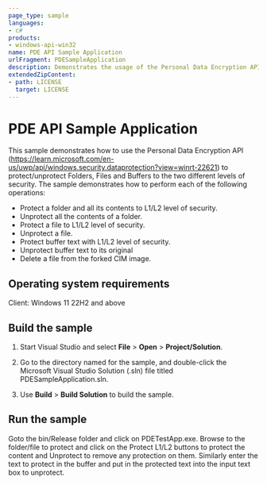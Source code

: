 ```yaml
---
page_type: sample
languages:
- c#
products:
- windows-api-win32
name: PDE API Sample Application
urlFragment: PDESampleApplication
description: Demonstrates the usage of the Personal Data Encryption API (Windows DataProtection API)
extendedZipContent:
- path: LICENSE
  target: LICENSE
---
```



PDE API Sample Application
============================

This sample demonstrates how to use the Personal Data Encryption API (https://learn.microsoft.com/en-us/uwp/api/windows.security.dataprotection?view=winrt-22621) to protect/unprotect Folders, Files and Buffers to the two different levels of security. The sample demonstrates how to perform each of the following operations:

-   Protect a folder and all its contents to L1/L2 level of security.
-   Unprotect all the contents of a folder.
-   Protect a file to L1/L2 level of security.
-   Unprotect a file.
-   Protect buffer text with L1/L2 level of security.
-   Unprotect buffer text to its original 
-   Delete a file from the forked CIM image.

Operating system requirements
-----------------------------

Client: Windows 11 22H2 and above

Build the sample
----------------

1.  Start Visual Studio and select **File** \> **Open** \> **Project/Solution**.

2.  Go to the directory named for the sample, and double-click the Microsoft Visual Studio Solution (.sln) file titled PDESampleApplication.sln.

3.  Use **Build** \> **Build Solution** to build the sample.

Run the sample
--------------

Goto the bin/Release folder and click on PDETestApp.exe. Browse to the folder/file to protect and click on the Protect L1/L2 buttons to protect the content and Unprotect to remove any protection on them. Similarly enter the text to protect in the buffer and put in the protected text into the input text box to unprotect.
